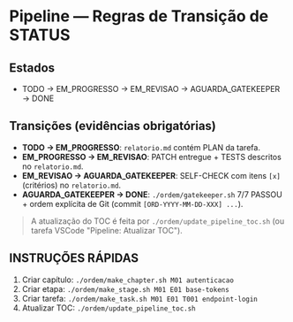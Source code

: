 # Pipeline — Regras de Transição de STATUS

## Estados
- TODO → EM_PROGRESSO → EM_REVISAO → AGUARDA_GATEKEEPER → DONE

## Transições (evidências obrigatórias)
- **TODO → EM_PROGRESSO**: `relatorio.md` contém PLAN da tarefa.
- **EM_PROGRESSO → EM_REVISAO**: PATCH entregue + TESTS descritos no `relatorio.md`.
- **EM_REVISAO → AGUARDA_GATEKEEPER**: SELF-CHECK com itens `[x]` (critérios) no `relatorio.md`.
- **AGUARDA_GATEKEEPER → DONE**: `./ordem/gatekeeper.sh` 7/7 PASSOU + ordem explícita de Git (commit `[ORD-YYYY-MM-DD-XXX] ...`).

> A atualização do TOC é feita por `./ordem/update_pipeline_toc.sh` (ou tarefa VSCode "Pipeline: Atualizar TOC").

## INSTRUÇÕES RÁPIDAS
1. Criar capítulo: `./ordem/make_chapter.sh M01 autenticacao`
2. Criar etapa: `./ordem/make_stage.sh M01 E01 base-tokens`
3. Criar tarefa: `./ordem/make_task.sh M01 E01 T001 endpoint-login`
4. Atualizar TOC: `./ordem/update_pipeline_toc.sh`
